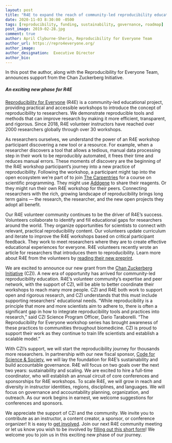 ```yaml
---
layout: post
title: "R4E to expand the reach of community-led reproducibility education with support from the Chan Zuckerberg Initiative"
date: 2020-11-03 8:30:00 -0500
tags: [reproducibility, funding, sustainability, governance, roadmap]
post_image: 2019-02-28.jpg
comment: true
author: April Clyburne-Sherin, Reproducibility for Everyone Team
author_url: https://repro4everyone.org/
author_image: 
author_designation:  Executive Director
author_bio: 
---
```


In this post the author, along with the Reproducibility for Everyone Team, announces support from the Chan Zuckerberg Initiative. 

##### An exciting new phase for R4E

[Reproducibility for Everyone][r4e] (R4E) is a community-led educational project, providing practical and accessible workshops to introduce the concept of reproducibility to researchers. We demonstrate reproducible tools and methods that can improve research by making it more efficient, transparent, and rigorous. Since 2018, R4E volunteer instructors have reached over 2000 researchers globally through over 30 workshops.

As researchers ourselves, we understand the power of an R4E workshop participant discovering a new tool or a resource. For example, when a researcher discovers a tool that allows a tedious, manual data processing step in their work to be reproducibly automated, it frees their time and reduces manual errors. These moments of discovery are the beginning of the R4E workshop participant’s journey into a new practice of reproducibility. Following the workshop, a participant might tap into the open ecosystem we’re part of to join [The Carpentries][carpentries] for a course on scientific programming. They might use [Addgene][addgene] to share their reagents. Or they might run their own R4E workshop for their peers. Connecting researchers with the rich, growing landscape of reproducibility brings long term gains — the research, the researcher, and the new open projects they adopt all benefit. 

Our R4E volunteer community continues to be the driver of R4E’s success. Volunteers collaborate to identify and fill educational gaps for researchers around the world. They organize opportunities for scientists to connect with relevant, practical reproducibility content. Our volunteers update curriculum and iterate to improve the R4E workshops based on critical participant feedback. They work to meet researchers where they are to create effective educational experiences for everyone. R4E volunteers recently wrote an article for researchers that introduces them to reproducibility. Learn more about R4E from the volunteers by [reading their new preprint][preprint].

We are excited to announce our new grant from the [Chan Zuckerberg Initiative][czi] (CZI). A new era of opportunity has arrived for community-led reproducibility education. R4E’s volunteer community’s expertise and peer network, with the support of CZI, will be able to better coordinate their workshops to reach many more people. CZI and R4E both work to support open and rigorous research, and CZI understands that this must include supporting researchers’ educational needs. “While reproducibility is a principle that more and more scientists aim to adhere to, there is often a significant gap in how to integrate reproducibility tools and practices into research,” said CZI Science Program Officer, Dario Taraborelli. “The Reproducibility for Everyone workshop series has brought awareness of these practices to communities throughout biomedicine. CZI is proud to support their work as they continue to train life scientists and establish a scalable model.” 

With CZI’s support, we will start the reproducibility journey for thousands more researchers. In partnership with our new fiscal sponsor, [Code for Science & Society][css], we will lay the foundation for R4E’s sustainability and build accountable governance. R4E will focus on two goals over the next two years: sustainability and scaling. We are excited to hire a full-time coordinator, who will establish an annual circuit of core conferences and sponsorships for R4E workshops. To scale R4E, we will grow in reach and diversity in instructor identities, regions, disciplines, and languages. We will focus on governance and accountability planning, organization, and outreach. As our work begins in earnest, we welcome suggestions for conferences and sponsors. 

We appreciate the support of CZI and the community. We invite you to contribute as an instructor, a content creator, a sponsor, or conference organizer! It is easy to [get involved][join]. Join our next R4E community meeting or let us know you wish to be involved by [filling out this short form][form]! We welcome you to join us in this exciting new phase of our journey.

[r4e]: https://repro4everyone.org/
[carpentries]: https://carpentries.org/
[addgene]: https://blog.addgene.org/
[preprint]: https://osf.io/dxw67/
[czi]: https://chanzuckerberg.com/
[css]: https://codeforscience.org/
[join]: https://repro4everyone.org/pages/join/
[form]: https://forms.gle/o3qG65w8bfj7Kq9L6